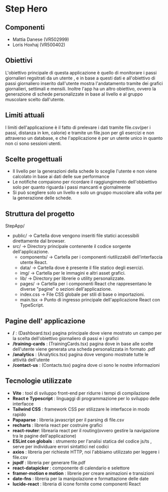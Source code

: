 # Step Hero

## Componenti
- Mattia Danese (VR502999)
- Loris Hoxhaj (VR500402)

## Obiettivi
L'obiettivo principale di questa applicazione è quello di monitorare i passi giornalieri regsitrati da un utente , e in base a questi dati e all'obiettivo di passi giornaliero inserito  dall'utente mostra l'andatamento  tramite dei  grafici giornalieri, settimali e mensili.
Inoltre l'app ha un altro obiettivo, ovvero la generazione di schede personalizzate in base al livello e al gruppo muscolare scelto dall'utente.

## Limiti attuali
I limiti dell'applicazione è il fatto di prelevare i dati tramite file.csv(per i passi, distanza in km, calorie) e tramite un file.json per gli esercizi e non attraverso un database, e che l'applicazione è per un utente unico in quanto non ci sono sessioni utenti.

## Scelte progettuali
- Il livello per la generazioni della schede lo sceglie l'utente e non viene calcolato in base ai dati delle sue performance
- Le notifiche compaiono per ricordare il raggiungimento dell'obbiettivo solo per quanto riguarda i passi mancanti e giornalmente
- Si può scegliere solo un livello e solo un gruppo muscolare  alla volta per la generazione delle schede.

## Struttura del progetto
StepApp/
- public/ -> Cartella dove vengono inseriti file statici accessibili direttamente dal browser.
- src/ -> Directory principale contenente il codice sorgente dell'applicazione.
  - components/ -> Cartella per i componenti riutilizzabili dell'interfaccia utente React.
  - data/ -> Cartella dove è presente il file statico degli esercizi.
  - img/ -> Cartella per le immagini e altri asset grafici.
  - lib/ -> Directory per librerie o utility personalizzate.
  - pages/ -> Cartella per i componenti React che rappresentano le diverse "pagine" o sezioni dell'applicazione.
  - index.css -> File CSS globale per stili di base o importazioni.
  - main.tsx -> Punto di ingresso principale dell'applicazione React con TypeScript.

## Pagine dell' applicazione
- **/** : (Dashboard.tsx) pagina principale dove viene mostrato un campo per la scelta dell'obiettivo giornaliero di passi e i grafici
- **/training-cards** : (TrainingCards.tsx) pagina dove in base alle scelte dell'utente viene generata una scheda personalizzata in formato .pdf
- **/analytics** : (Analytics.tsx) pagina dove vengono mostrate tutte le attività dell'utente
- **/contact-us** : (Contacts.tsx) pagina dove ci sono le nostre informazioni

## Tecnologie utilizzate
- **Vite** : tool di sviluppo front-end per ridurre i tempi di compilazione
- **React e Typescript** : linguaggi di programmazione per lo sviluppo delle interfacce
- **Tailwind CSS** : framework CSS per stilizzare le interfacce in modo rapido
- **Papaparse** : libreria javascript per il parsing di file.csv
- **recharts** : libreria react per costruire grafici
- **react-router**: librearia react per il routing(ovvero gestire la navigazione tra le pagine dell'applicazione)
- **ESLint con globals** : strumento per l'analisi statica del codice js/ts , serve per individuare errori sintattici nel codici
- **axios** : libreria per richieste HTTP, noi l'abbiamo utilizzato per leggere i file.csv
- **jspdf** : libreria per generare file.pdf
- **react-datapicker** : componente di calendario e selettore 
- **framer-motion e motion** : librerie per creare animazioni e transizioni
- **date-fns** : libreria per la manipolazione e formattazione delle date
- **lucide-react** : libreria di icone fornite come componenti React



